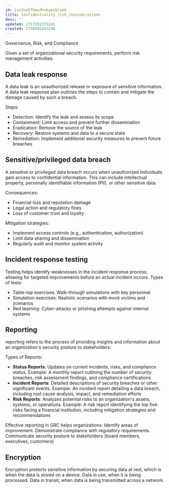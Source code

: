 ```yaml
---
id: jvn3vw5fhmxdhvbaesbloek
title: Confidentiality_risk_considerations
desc: ''
updated: 1717201375141
created: 1716085263290
---
```

Governance, Risk, and Compliance

Given a set of organizational security requirements, perform risk
management activities.

## Data leak response

A data leak is an unauthorized release or exposure of sensitive information. A data leak response plan outlines the steps to contain and mitigate the damage caused by such a breach.

Steps:

* Detection: Identify the leak and assess its scope
* Containment: Limit access and prevent further dissemination
* Eradication: Remove the source of the leak
* Recovery: Restore systems and data to a secure state
* Remediation: Implement additional security measures to prevent future breaches

## Sensitive/privileged data breach

A sensitive or privileged data breach occurs when unauthorized individuals gain access to confidential information. This can include intellectual property, personally identifiable information (PII), or other sensitive data.

Consequences:

* Financial loss and reputation damage
* Legal action and regulatory fines
* Loss of customer trust and loyalty

Mitigation strategies:

* Implement access controls  (e.g., authentication, authorization)
* Limit data sharing and dissemination
* Regularly audit and monitor system activity

## Incident response testing

Testing helps identify weaknesses in the incident response process, allowing for targeted improvements before an actual incident occurs. Types of tests:

* Table-top exercises: Walk-through simulations with key personnel
* Simulation exercises: Realistic scenarios with mock victims and scenarios
* Red teaming: Cyber-attacks or phishing attempts against internal systems

## Reporting

 reporting refers to the process of providing insights and information about an organization's security posture to stakeholders.

Types of Reports:

* **Status Reports**: Updates on current incidents, risks, and compliance status. Example: A monthly report outlining the number of security breaches, risk assessment findings, and compliance certifications
* **Incident Reports**: Detailed descriptions of security breaches or other significant events. Example: An incident report detailing a data breach, including root cause analysis, impact, and remediation efforts
* **Risk Reports**: Analyzes potential risks to an organization's assets, systems, or operations. Example: A risk report identifying the top five risks facing a financial institution, including mitigation strategies and recommendations

Effective reporting in GRC helps organizations: Identify areas of improvement. Demonstrate compliance with regulatory requirements. Communicate security posture to stakeholders (board members, executives, customers)

## Encryption

Encryption protects sensitive information by securing data at rest, which is when the data is stored on a device. Data in use, when it is being processed. Data in transit, when data is being transmitted across a network.
